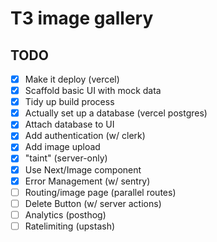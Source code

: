 # T3 image gallery

## TODO

- [x] Make it deploy (vercel)
- [x] Scaffold basic UI with mock data
- [x] Tidy up build process
- [x] Actually set up a database (vercel postgres)
- [x] Attach database to UI
- [x] Add authentication (w/ clerk)
- [x] Add image upload
- [x] "taint" (server-only)
- [x] Use Next/Image component
- [x] Error Management (w/ sentry)
- [ ] Routing/image page (parallel routes)
- [ ] Delete Button (w/ server actions)
- [ ] Analytics (posthog)
- [ ] Ratelimiting (upstash)
